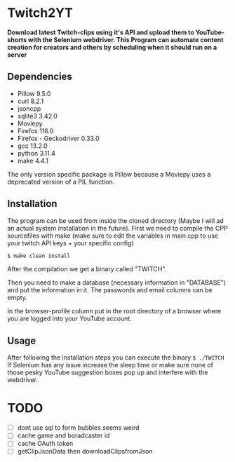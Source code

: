# Twitch2YT
**Download latest Twitch-clips using it's API and upload them to YouTube-shorts with the Selenium webdriver. This Program can automate content creation for creators and others by scheduling when it should run on a server**

## Dependencies 
- Pillow 9.5.0
- curl 8.2.1
- jsoncpp 
- sqlite3 3.42.0
- Moviepy
- Firefox 116.0
- Firefox - Geckodriver 0.33.0
- gcc 13.2.0
- python 3.11.4
- make 4.4.1

The only version specific package is Pillow because a Moviepy uses a deprecated version of a PIL function.
## Installation 
The program can be used from inside the cloned directory (Maybe I will ad an actual system installation in the future). First we need to compile the CPP sourcefiles with make (make sure to edit the variables in main.cpp to use your twitch API keys + your specific config)
``` bash
$ make clean install
```

After the compilation we get a binary called "TWITCH". 

Then you need to make a database (necessary information in "DATABASE") and put the information in it. The passwords and email columns can be empty. 

In the browser-profile column put in the root directory of a browser where you are logged into your YouTube account. 

## Usage 
After following the installation steps you can execute the binary ```$ ./TWITCH``` 
If Selenium has any issue increase the sleep time or make sure none of those pesky YouTube suggestion boxes pop up and interfere with the webdriver.


# TODO
- [ ] dont use sql to form bubbles seems weird 
- [ ] cache game and boradcaster id 
- [ ] cache OAuth token
- [ ] getClipJsonData then downloadClipsfromJson
